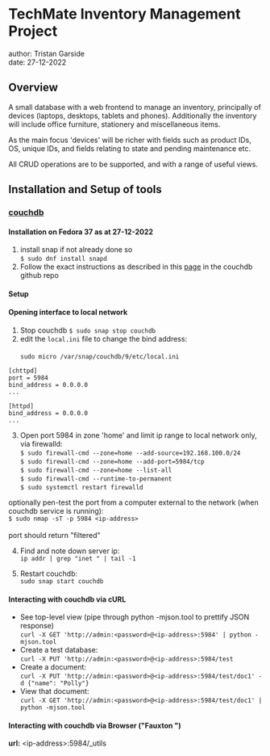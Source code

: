 # TechMate Inventory Management Project
author: Tristan Garside <br/>
date:  27-12-2022

## Overview

A small database with a web frontend to manage an inventory,
 principally of devices (laptops, desktops, tablets and phones).
 Additionally the inventory will include office furniture,
 stationery and miscellaneous items.   

As the main focus 'devices' will be richer with fields such as
 product IDs, OS, unique IDs, and fields relating to state
 and pending maintenance etc.

All CRUD operations are to be supported, and with a range of useful 
 views.     


## Installation and Setup of tools

### [couchdb](https://docs.couchdb.org/en/3.2.2-docs/index.html)

#### Installation on Fedora 37 as at 27-12-2022
1. install snap if not already done so<br/>
```$ sudo dnf install snapd```
2. Follow the exact instructions as described in this
 [page](https://github.com/apache/couchdb-pkg/blob/main/README-SNAP.md)
 in the couchdb github repo
#### Setup
#### Opening interface to local network
1. Stop couchdb `$ sudo snap stop couchdb`
2. edit the `local.ini` file to change the bind address:<br/><br/>
`sudo micro /var/snap/couchdb/9/etc/local.ini`
```
[chttpd]
port = 5984
bind_address = 0.0.0.0
...

[httpd]
bind_address = 0.0.0.0
...
```
3. Open port 5984 in zone 'home' and limit ip range to
 local network only, via firewalld:<br/>
`$ sudo firewall-cmd --zone=home --add-source=192.168.100.0/24`<br/> 
`$ sudo firewall-cmd --zone=home --add-port=5984/tcp`<br/>
`$ sudo firewall-cmd --zone=home --list-all`<br/>
`$ sudo firewall-cmd --runtime-to-permanent`<br/>
`$ sudo systemctl restart firewalld`<br/>

optionally pen-test the port from a computer
 external to the network (when couchdb service
  is running):<br/>
`$ sudo nmap -sT -p 5984 <ip-address>`<br/><br/>
port should return "filtered"

4. Find and note down server ip:<br/>
`ip addr | grep "inet " | tail -1` 

5. Restart couchdb:<br/>
 `sudo snap start couchdb`

 
#### Interacting with couchdb via cURL
- See top-level view (pipe through python -mjson.tool to prettify JSON response)<br/>
`curl -X GET 'http://admin:<password>@<ip-address>:5984' | python -mjson.tool`
- Create a test database:<br/>
`curl -X PUT 'http://admin:<password>@<ip-address>:5984/test`
- Create a document:<br/>
```curl -X PUT 'http://admin:<password>@<ip-address>:5984/test/doc1' -d {"name": "Polly"}```
- View that document:<br/>
`curl -X GET 'http://admin:<password>@<ip-address>:5984/test/doc1' | python -mjson.tool`

#### Interacting with couchdb via Browser ("Fauxton ")

**url:**  \<ip-address\>:5984/_utils

 
